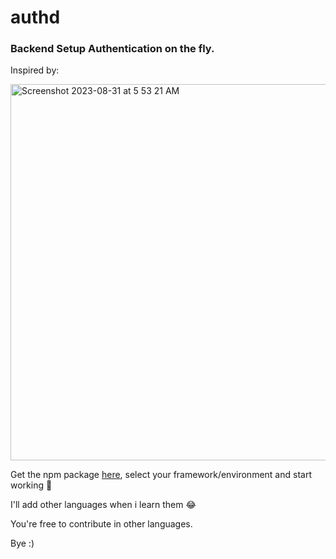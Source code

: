 # authd

### Backend Setup Authentication on the fly.

Inspired by:

<img width="602" alt="Screenshot 2023-08-31 at 5 53 21 AM" src="https://github.com/nmasi322/authd/assets/74861009/7914bed2-5dc4-4f2b-b32c-cfa657ac8524">

Get the npm package [here](https://www.npmjs.com/package/create-authd), select your framework/environment and start working 🚀

I'll add other languages when i learn them 😂

You're free to contribute in other languages.

Bye :)
